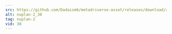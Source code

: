 ```yaml
---
src: https://github.com/Dadaism6/metadriverse-asset/releases/download/assetsv1.0.2/nuplan-2_38.mp4
alt: nuplan-2_38
tag: nuplan-2
vid: 38
---
```

